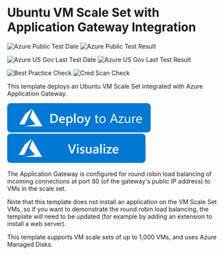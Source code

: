 # Ubuntu VM Scale Set with Application Gateway Integration

![Azure Public Test Date](https://azurequickstartsservice.blob.core.windows.net/badges/201-vmss-ubuntu-app-gateway/PublicLastTestDate.svg)
![Azure Public Test Result](https://azurequickstartsservice.blob.core.windows.net/badges/201-vmss-ubuntu-app-gateway/PublicDeployment.svg)

![Azure US Gov Last Test Date](https://azurequickstartsservice.blob.core.windows.net/badges/201-vmss-ubuntu-app-gateway/FairfaxLastTestDate.svg)
![Azure US Gov Last Test Result](https://azurequickstartsservice.blob.core.windows.net/badges/201-vmss-ubuntu-app-gateway/FairfaxDeployment.svg)

![Best Practice Check](https://azurequickstartsservice.blob.core.windows.net/badges/201-vmss-ubuntu-app-gateway/BestPracticeResult.svg)
![Cred Scan Check](https://azurequickstartsservice.blob.core.windows.net/badges/201-vmss-ubuntu-app-gateway/CredScanResult.svg)

This template deploys an Ubuntu VM Scale Set integrated with Azure Application Gateway.

[![Deploy To Azure](https://raw.githubusercontent.com/Azure/azure-quickstart-templates/master/1-CONTRIBUTION-GUIDE/images/deploytoazure.svg?sanitize=true)]("https://portal.azure.com/#create/Microsoft.Template/uri/https%3A%2F%2Fraw.githubusercontent.com%2FAzure%2Fazure-quickstart-templates%2Fmaster%2F201-vmss-ubuntu-app-gateway%2Fazuredeploy.json")  [![Visualize](https://raw.githubusercontent.com/Azure/azure-quickstart-templates/master/1-CONTRIBUTION-GUIDE/images/visualizebutton.svg?sanitize=true)]("http://armviz.io/#/?load=https%3A%2F%2Fraw.githubusercontent.com%2FAzure%2Fazure-quickstart-templates%2Fmaster%2F201-vmss-ubuntu-app-gateway%2Fazuredeploy.json")

The Application Gateway is configured for round robin load balancing of incoming connections at port 80 (of the gateway's public IP address) to VMs in the scale set.

Note that this template does not install an application on the VM Scale Set VMs, so if you want to demonstrate the round robin load balancing, the template will need to be updated (for example by adding an extension to install a web server).

This template supports VM scale sets of up to 1,000 VMs, and uses Azure Managed Disks.




